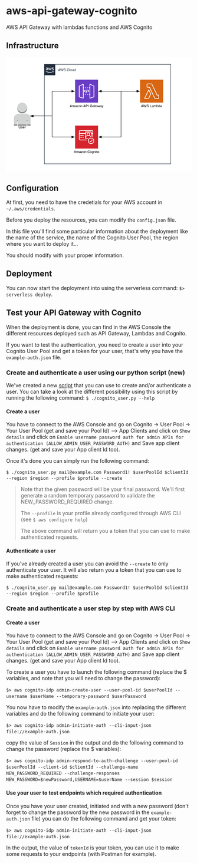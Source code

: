 # aws-api-gateway-cognito

AWS API Gateway with lambdas functions and AWS Cognito

## Infrastructure

![Infrastructure schema](infrastructure.png)

## Configuration

At first, you need to have the credetials for your AWS account in `~/.aws/credentials`.


Before you deploy the resources, you can modify the `config.json` file.

In this file you'll find some particular information about the deployment like the name of the service, the name of the Cognito User Pool, the region where you want to deploy it...

You should modify with your proper information.

## Deployment

You can now start the deployment into using the serverless command: `$> serverless deploy`.

## Test your API Gateway with Cognito

When the deployment is done, you can find in the AWS Console the different resources deployed such as API Gateway, Lambdas and Cognito.

If you want to test the authentication, you need to create a user into your Cognito User Pool and get a token for your user, that's why you have the `example-auth.json` file.

### Create and authenticate a user using our python script (new)

We've created a new [script](cognito_user.py) that you can use to create and/or authenticate a user.
You can take a look at the different possibility using this script by running the following command:
`$ ./cognito_user.py --help`

#### Create a user

You have to connect to the AWS Console and go on Cognito -> User Pool -> Your User Pool (get and save your Pool Id) --> App Clients and click on `Show details` and click on `Enable username password auth for admin APIs for authentication (ALLOW_ADMIN_USER_PASSWORD_AUTH)` and Save app client changes. (get and save your App client Id too).

Once it's done you can simply run the following command:

```shell
$ ./cognito_user.py mail@example.com Password1! $userPoolId $clientId --region $region --profile $profile --create
```

> Note that the given password will be your final password. We'll first generate a random temporary password to validate the NEW_PASSWORD_REQUIRED change.
>
> The `--profile` is your profile already configured through AWS CLI (see `$ aws configure help`)
>
> The above command will return you a token that you can use to make authenticated requests.

#### Authenticate a user

If you've already created a user you can avoid the `--create` to only authenticate your user. It will also return you a token that you can use to make authenticated requests:

```shell
$ ./cognito_user.py mail@example.com Password1! $userPoolId $clientId --region $region --profile $profile
```

### Create and authenticate a user step by step with AWS CLI

#### Create a user

You have to connect to the AWS Console and go on Cognito -> User Pool -> Your User Pool (get and save your Pool Id) --> App Clients and click on `Show details` and click on `Enable username password auth for admin APIs for authentication (ALLOW_ADMIN_USER_PASSWORD_AUTH)` and Save app client changes. (get and save your App client Id too).

To create a user you have to launch the following command (replace the $ variables, and note that you will need to change the password):

`$> aws cognito-idp admin-create-user --user-pool-id $userPoolId --username $userName --temporary-password $userPassword`


You now have to modify the `example-auth.json` into replacing the different variables and do the following command to initiate your user:

`$> aws cognito-idp admin-initiate-auth --cli-input-json file://example-auth.json`

copy the value of `Session` in the output and do the following command to change the password (replace the $ variables):

`$> aws cognito-idp admin-respond-to-auth-challenge --user-pool-id $userPoolId --client-id $clientId --challenge-name NEW_PASSWORD_REQUIRED --challenge-responses NEW_PASSWORD=$newPassword,USERNAME=$userName --session $session`


#### Use your user to test endpoints which required authentication

Once you have your user created, initiated and with a new password (don't forget to change the password by the new password in the `example-auth.json` file) you can do the following command and get your token:

`$> aws cognito-idp admin-initiate-auth --cli-input-json file://example-auth.json`

In the output, the value of `tokenId` is your token, you can use it to make some requests to your endpoints (with Postman for example).
